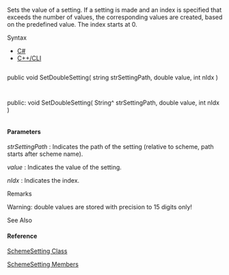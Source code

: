 Sets the value of a setting. If a setting is made and an index is specified that exceeds the number of values, the corresponding values are created, based on the predefined value. The index starts at 0.

Syntax

* [C#](#i-syntax-CS)
* [C++/CLI](#i-syntax-CPP2005)

```
```
public void SetDoubleSetting( 
   string strSettingPath,
   double value,
   int nIdx
)
```
```

```
```
public:
void SetDoubleSetting( 
   String^ strSettingPath,
   double value,
   int nIdx
)
```
```

#### Parameters

*strSettingPath*
:   Indicates the path of the setting (relative to scheme, path starts after scheme name).

*value*
:   Indicates the value of the setting.

*nIdx*
:   Indicates the index.

Remarks

Warning: double values are stored with precision to 15 digits only!



See Also

#### Reference

[SchemeSetting Class](Eplan.EplApi.Baseu~Eplan.EplApi.Base.SchemeSetting.html)
  
[SchemeSetting Members](Eplan.EplApi.Baseu~Eplan.EplApi.Base.SchemeSetting_members.html)